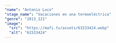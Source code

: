 ```yaml
---
"name": "Antonio Luco"
"stage_name": "Vacaciones en una termoeléctrica"
"genre": "2013_121"
"image":
  "src": "https://mafi.tv/assets/61533424.webp"
  "alt": "61533424"
---
```

